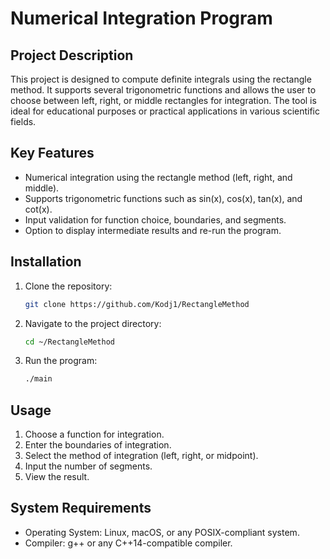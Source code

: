 # Numerical Integration Program

## Project Description
This project is designed to compute definite integrals using the rectangle method. It supports several trigonometric functions and allows the user to choose between left, right, or middle rectangles for integration. The tool is ideal for educational purposes or practical applications in various scientific fields.

## Key Features
- Numerical integration using the rectangle method (left, right, and middle).
- Supports trigonometric functions such as sin(x), cos(x), tan(x), and cot(x).
- Input validation for function choice, boundaries, and segments.
- Option to display intermediate results and re-run the program.

## Installation
1. Clone the repository:
    ```bash
    git clone https://github.com/Kodj1/RectangleMethod
    ```
2. Navigate to the project directory:
    ```bash
    cd ~/RectangleMethod
    ```
3. Run the program:
    ```bash
    ./main
    ```

## Usage
1. Choose a function for integration.
2. Enter the boundaries of integration.
3. Select the method of integration (left, right, or midpoint).
4. Input the number of segments.
5. View the result.

## System Requirements
- Operating System: Linux, macOS, or any POSIX-compliant system.
- Compiler: g++ or any C++14-compatible compiler.
